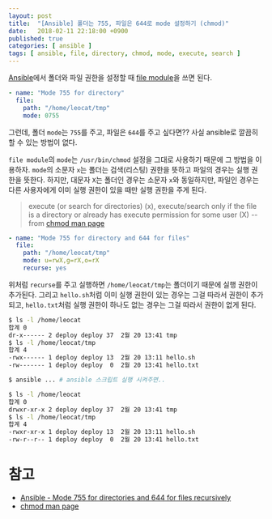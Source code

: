 ```yaml
---
layout: post
title:  "[Ansible] 폴더는 755, 파일은 644로 mode 설정하기 (chmod)"
date:   2018-02-11 22:18:00 +0900
published: true
categories: [ ansible ]
tags: [ ansible, file, directory, chmod, mode, execute, search ]
---
```


[Ansible](https://www.ansible.com/)에서 폴더와 파일 권한을 설정할 때 [file module](http://docs.ansible.com/ansible/latest/file_module.html)을 쓰면 된다.

```yaml
- name: "Mode 755 for directory"
  file:
    path: "/home/leocat/tmp"
    mode: 0755
```

그런데, 폴더 `mode`는 `755`를 주고, 파일은 `644`를 주고 싶다면?? 사실 ansible로 깔끔히 할 수 있는 방법이 없다.

`file module`의 `mode`는 `/usr/bin/chmod` 설정을 그대로 사용하기 때문에 그 방법을 이용하자. `mode`의 소문자 `x`는 폴더는 검색(리스팅) 권한을 뜻하고 파일의 경우는 실행 권한을 뜻한다. 하지만, 대문자 `X`는 폴더인 경우는 소문자 `x`와 동일하지만, 파일인 경우는 다른 사용자에게 이미 실행 권한이 있을 때만 실행 권한을 주게 된다.

> execute (or search for directories) (x), execute/search only if the file is a directory or already has execute permission for some user (X) -- from [chmod man page](https://linux.die.net/man/1/chmod)

```yaml
- name: "Mode 755 for directory and 644 for files"
  file:
    path: "/home/leocat/tmp"
    mode: u=rwX,g=rX,o=rX
    recurse: yes
```

위처럼 `recurse`를 주고 실행하면 `/home/leocat/tmp`는 폴더이기 때문에 실행 권한이 추가된다. 그리고 `hello.sh`처럼 이미 실행 권한이 있는 경우는 그걸 따라서 권한이 추가되고, `hello.txt`처럼 실행 권한이 하나도 없는 경우는 그걸 따라서 권한이 없게 된다.

```bash
$ ls -l /home/leocat
합계 0
dr-x------ 2 deploy deploy 37  2월 20 13:41 tmp
$ ls -l /home/leocat/tmp
합계 4
-rwx------ 1 deploy deploy 13  2월 20 13:11 hello.sh
-rw------- 1 deploy deploy  0  2월 20 13:41 hello.txt

$ ansible ... # ansible 스크립트 실행 시켜주면..

$ ls -l /home/leocat
합계 0
drwxr-xr-x 2 deploy deploy 37  2월 20 13:41 tmp
$ ls -l /home/leocat/tmp
합계 4
-rwxr-xr-x 1 deploy deploy 13  2월 20 13:11 hello.sh
-rw-r--r-- 1 deploy deploy  0  2월 20 13:41 hello.txt
```


# 참고

- [Ansible - Mode 755 for directories and 644 for files recursively](https://stackoverflow.com/questions/28778738/ansible-mode-755-for-directories-and-644-for-files-recursively)
- [chmod man page](https://linux.die.net/man/1/chmod)
